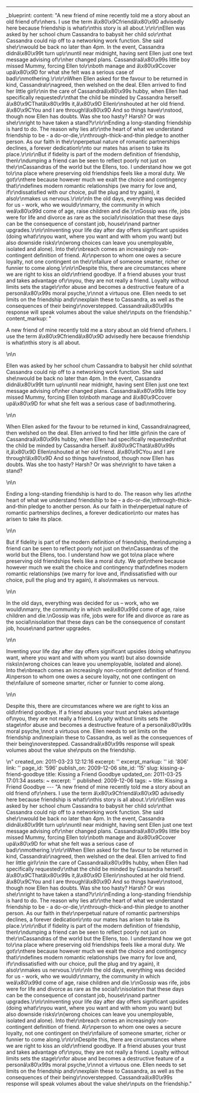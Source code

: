---
_blueprint:
  content: "A new friend of mine recently told me a story about an old friend of\r\nhers.
    I use the term â\x80\x9Cfriendâ\x80\x9D advisedly here because friendship is what\r\nthis
    story is all about.\r\n\r\nEllen was asked by her school chum Cassandra to babysit
    her child so\r\nthat Cassandra could nip off to a networking work function. She
    said she\r\nwould be back no later than 4pm. In the event, Cassandra didnâ\x80\x99t
    turn up\r\nuntil near midnight, having sent Ellen just one text message advising
    of\r\nher changed plans. Cassandraâ\x80\x99s little boy missed Mummy, forcing
    Ellen to\r\nboth manage and â\x80\x9Ccover upâ\x80\x9D for what she felt was a
    serious case of bad\r\nmothering.\r\n\r\nWhen Ellen asked for the favour to be
    returned in kind, Cassandra\r\nagreed, then welshed on the deal. Ellen arrived
    to find her little girl\r\nin the care of Cassandraâ\x80\x99s hubby, when Ellen
    had specifically requested\r\nthat the child be minded by Cassandra herself. â\x80\x9CThatâ\x80\x99s
    it,â\x80\x9D Ellen\r\nshouted at her old friend. â\x80\x9CYou and I are through!â\x80\x9D
    And so things have\r\nstood, though now Ellen has doubts. Was she too hasty? Harsh?
    Or was she\r\nright to have taken a stand?\r\n\r\nEnding a long-standing friendship
    is hard to do. The reason why lies at\r\nthe heart of what we understand friendship
    to be - a do-or-die,\r\nthrough-thick-and-thin pledge to another person. As our
    faith in the\r\nperpetual nature of romantic partnerships declines, a forever
    dedication\r\nto our mates has arisen to take its place.\r\n\r\nBut if fidelity
    is part of the modern definition of friendship, then\r\ndumping a friend can be
    seen to reflect poorly not just on the\r\nCassandras of the world but the Ellens,
    too. I understand how we got to\r\na place where preserving old friendships feels
    like a moral duty. We got\r\nthere because however much we exalt the choice and
    contingency that\r\ndefines modern romantic relationships (we marry for love and,
    if\r\ndissatisfied with our choice, pull the plug and try again), it also\r\nmakes
    us nervous.\r\n\r\nIn the old days, everything was decided for us - work, who
    we would\r\nmarry, the community in which weâ\x80\x99d come of age, raise children
    and die.\r\nGossip was rife, jobs were for life and divorce as rare as the social\r\nisolation
    that these days can be the consequence of constant job, house\r\nand partner upgrades.\r\n\r\nInventing
    your life day after day offers significant upsides (doing what\r\nyou want, where
    you want and with whom you want) but also downside risks\r\n(wrong choices can
    leave you unemployable, isolated and alone). Into the\r\nbreach comes an increasingly
    non-contingent definition of friend. A\r\nperson to whom one owes a secure loyalty,
    not one contingent on the\r\nfailure of someone smarter, richer or funnier to
    come along.\r\n\r\nDespite this, there are circumstances where we are right to
    kiss an old\r\nfriend goodbye. If a friend abuses your trust and takes advantage
    of\r\nyou, they are not really a friend. Loyalty without limits sets the stage\r\nfor
    abuse and becomes a destructive feature of a personâ\x80\x99s moral psyche,\r\nnot
    a virtuous one. Ellen needs to set limits on the friendship and\r\nexplain these
    to Cassandra, as well as the consequences of their being\r\noverstepped. Cassandraâ\x80\x99s
    response will speak volumes about the value she\r\nputs on the friendship."
  content_markup: "<p>A new friend of mine recently told me a story about an old friend
    of\nhers. I use the term â\x80\x9Cfriendâ\x80\x9D advisedly here because friendship
    is what\nthis story is all about.</p>\n\n<p>Ellen was asked by her school chum
    Cassandra to babysit her child so\nthat Cassandra could nip off to a networking
    work function. She said she\nwould be back no later than 4pm. In the event, Cassandra
    didnâ\x80\x99t turn up\nuntil near midnight, having sent Ellen just one text message
    advising of\nher changed plans. Cassandraâ\x80\x99s little boy missed Mummy, forcing
    Ellen to\nboth manage and â\x80\x9Ccover upâ\x80\x9D for what she felt was a serious
    case of bad\nmothering.</p>\n\n<p>When Ellen asked for the favour to be returned
    in kind, Cassandra\nagreed, then welshed on the deal. Ellen arrived to find her
    little girl\nin the care of Cassandraâ\x80\x99s hubby, when Ellen had specifically
    requested\nthat the child be minded by Cassandra herself. â\x80\x9CThatâ\x80\x99s
    it,â\x80\x9D Ellen\nshouted at her old friend. â\x80\x9CYou and I are through!â\x80\x9D
    And so things have\nstood, though now Ellen has doubts. Was she too hasty? Harsh?
    Or was she\nright to have taken a stand?</p>\n\n<p>Ending a long-standing friendship
    is hard to do. The reason why lies at\nthe heart of what we understand friendship
    to be &ndash; a do-or-die,\nthrough-thick-and-thin pledge to another person. As
    our faith in the\nperpetual nature of romantic partnerships declines, a forever
    dedication\nto our mates has arisen to take its place.</p>\n\n<p>But if fidelity
    is part of the modern definition of friendship, then\ndumping a friend can be
    seen to reflect poorly not just on the\nCassandras of the world but the Ellens,
    too. I understand how we got to\na place where preserving old friendships feels
    like a moral duty. We got\nthere because however much we exalt the choice and
    contingency that\ndefines modern romantic relationships (we marry for love and,
    if\ndissatisfied with our choice, pull the plug and try again), it also\nmakes
    us nervous.</p>\n\n<p>In the old days, everything was decided for us &ndash; work,
    who we would\nmarry, the community in which weâ\x80\x99d come of age, raise children
    and die.\nGossip was rife, jobs were for life and divorce as rare as the social\nisolation
    that these days can be the consequence of constant job, house\nand partner upgrades.</p>\n\n<p>Inventing
    your life day after day offers significant upsides (doing what\nyou want, where
    you want and with whom you want) but also downside risks\n(wrong choices can leave
    you unemployable, isolated and alone). Into the\nbreach comes an increasingly
    non-contingent definition of friend. A\nperson to whom one owes a secure loyalty,
    not one contingent on the\nfailure of someone smarter, richer or funnier to come
    along.</p>\n\n<p>Despite this, there are circumstances where we are right to kiss
    an old\nfriend goodbye. If a friend abuses your trust and takes advantage of\nyou,
    they are not really a friend. Loyalty without limits sets the stage\nfor abuse
    and becomes a destructive feature of a personâ\x80\x99s moral psyche,\nnot a virtuous
    one. Ellen needs to set limits on the friendship and\nexplain these to Cassandra,
    as well as the consequences of their being\noverstepped. Cassandraâ\x80\x99s response
    will speak volumes about the value she\nputs on the friendship.</p>\n"
  created_on: 2011-03-23 12:12:16
  excerpt: ''
  excerpt_markup: ''
  id: '806'
  link: ''
  page_id: '596'
  publish_on: 2009-12-06
  site_id: '15'
  slug: kissing-a-friend-goodbye
  title: Kissing a Friend Goodbye
  updated_on: 2011-03-25 17:01:34
assets: ~
excerpt: ''
published: 2009-12-06
tags: ~
title: Kissing a Friend Goodbye
--- "A new friend of mine recently told me a story about an old friend of\r\nhers.
  I use the term â\x80\x9Cfriendâ\x80\x9D advisedly here because friendship is what\r\nthis
  story is all about.\r\n\r\nEllen was asked by her school chum Cassandra to babysit
  her child so\r\nthat Cassandra could nip off to a networking work function. She
  said she\r\nwould be back no later than 4pm. In the event, Cassandra didnâ\x80\x99t
  turn up\r\nuntil near midnight, having sent Ellen just one text message advising
  of\r\nher changed plans. Cassandraâ\x80\x99s little boy missed Mummy, forcing Ellen
  to\r\nboth manage and â\x80\x9Ccover upâ\x80\x9D for what she felt was a serious
  case of bad\r\nmothering.\r\n\r\nWhen Ellen asked for the favour to be returned
  in kind, Cassandra\r\nagreed, then welshed on the deal. Ellen arrived to find her
  little girl\r\nin the care of Cassandraâ\x80\x99s hubby, when Ellen had specifically
  requested\r\nthat the child be minded by Cassandra herself. â\x80\x9CThatâ\x80\x99s
  it,â\x80\x9D Ellen\r\nshouted at her old friend. â\x80\x9CYou and I are through!â\x80\x9D
  And so things have\r\nstood, though now Ellen has doubts. Was she too hasty? Harsh?
  Or was she\r\nright to have taken a stand?\r\n\r\nEnding a long-standing friendship
  is hard to do. The reason why lies at\r\nthe heart of what we understand friendship
  to be - a do-or-die,\r\nthrough-thick-and-thin pledge to another person. As our
  faith in the\r\nperpetual nature of romantic partnerships declines, a forever dedication\r\nto
  our mates has arisen to take its place.\r\n\r\nBut if fidelity is part of the modern
  definition of friendship, then\r\ndumping a friend can be seen to reflect poorly
  not just on the\r\nCassandras of the world but the Ellens, too. I understand how
  we got to\r\na place where preserving old friendships feels like a moral duty. We
  got\r\nthere because however much we exalt the choice and contingency that\r\ndefines
  modern romantic relationships (we marry for love and, if\r\ndissatisfied with our
  choice, pull the plug and try again), it also\r\nmakes us nervous.\r\n\r\nIn the
  old days, everything was decided for us - work, who we would\r\nmarry, the community
  in which weâ\x80\x99d come of age, raise children and die.\r\nGossip was rife, jobs
  were for life and divorce as rare as the social\r\nisolation that these days can
  be the consequence of constant job, house\r\nand partner upgrades.\r\n\r\nInventing
  your life day after day offers significant upsides (doing what\r\nyou want, where
  you want and with whom you want) but also downside risks\r\n(wrong choices can leave
  you unemployable, isolated and alone). Into the\r\nbreach comes an increasingly
  non-contingent definition of friend. A\r\nperson to whom one owes a secure loyalty,
  not one contingent on the\r\nfailure of someone smarter, richer or funnier to come
  along.\r\n\r\nDespite this, there are circumstances where we are right to kiss an
  old\r\nfriend goodbye. If a friend abuses your trust and takes advantage of\r\nyou,
  they are not really a friend. Loyalty without limits sets the stage\r\nfor abuse
  and becomes a destructive feature of a personâ\x80\x99s moral psyche,\r\nnot a virtuous
  one. Ellen needs to set limits on the friendship and\r\nexplain these to Cassandra,
  as well as the consequences of their being\r\noverstepped. Cassandraâ\x80\x99s response
  will speak volumes about the value she\r\nputs on the friendship."
